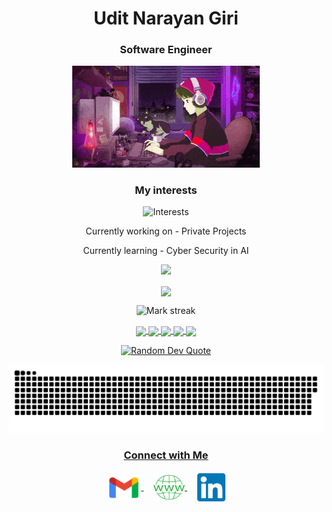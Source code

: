 <h1 align="center">Udit Narayan Giri</h1>
<h3 align="center">Software Engineer</h3>
<p align="center">
 <img alt="Coding" width="300" height="auto" src="programming.gif"/>
</p>
<h3 align="center">My interests</h3>
<p align="center">
  <img src="https://readme-typing-svg.demolab.com/?lines=Artificial Intelligence;Machine Learning;Web Development;Cyber Security;Big Data&font=Fira%20Code&center=true&width=380&height=50&duration=1000&pause=1000&color=cyan" alt="Interests">
<p align="center">Currently working on - Private Projects</p>
<p align="center">Currently learning - Cyber Security in AI</p>
</p>
<div align="center">
  <img src="https://github-profile-trophy.vercel.app/?username=uditnarayan122&theme=darkhub&title=-Issues,-Reviews&row=2&column=3">
</div>
<p align="center"><img align="center" src="https://github-readme-stats.vercel.app/api/top-langs?username=uditnarayan122&hide_border=false&no-bg=true&no-frame=true&layout=compact&theme=neon"/></p>
<p align="center">
  <img alt="Mark streak" src="https://github-readme-streak-stats.herokuapp.com/?user=uditnarayan122&hide_border=false&theme=neon" /> 
</p>  
<div align="center">
<a href="https://github.com/uditnarayan122">
<img align="center" src="http://github-profile-summary-cards.vercel.app/api/cards/stats?username=uditnarayan122&theme=2077" height="180em" />
<img align="center" src="http://github-profile-summary-cards.vercel.app/api/cards/most-commit-language?username=uditnarayan122&theme=2077" height="180em" />
<img align="center" src="http://github-profile-summary-cards.vercel.app/api/cards/repos-per-language?username=uditnarayan122&theme=2077" height="180em" />
<img align="center" src="http://github-profile-summary-cards.vercel.app/api/cards/productive-time?username=uditnarayan122&theme=2077" height="180em" />
<img align="center" src="http://github-profile-summary-cards.vercel.app/api/cards/profile-details?username=uditnarayan122&theme=2077" height="180em" />
</div>
<p align="center">
  <img src="https://quotes-github-readme.vercel.app/api?type=horizontal&theme=tokyonight" alt="Random Dev Quote" />
</p>
<p align="center">
 <img width="1000" src="github-snake.svg" alt="snake"/>
</p>
<h3 align="center">Connect with Me</h3>
<p align="center">
  <a href="mailto:uditnarayangiri8478@gmail.com" target="_blank">
    <img align="center" src="gmail.png" alt="mail" height="50" width="55" />
  </a>
  &nbsp;&nbsp;&nbsp;
   <a href="https://uditnarayan122.github.io/portfolio/" target="_blank">
    <img align="center" src="web.png" alt="website" height="45" width="50" />
  </a>
  &nbsp;&nbsp;&nbsp;
  <a href="https://linkedin.com/in/udit-narayan-giri/" target="_blank">
    <img align="center" src="linkedin.png" alt="linkedin" height="45" width="45" />
  </a>
</p>
